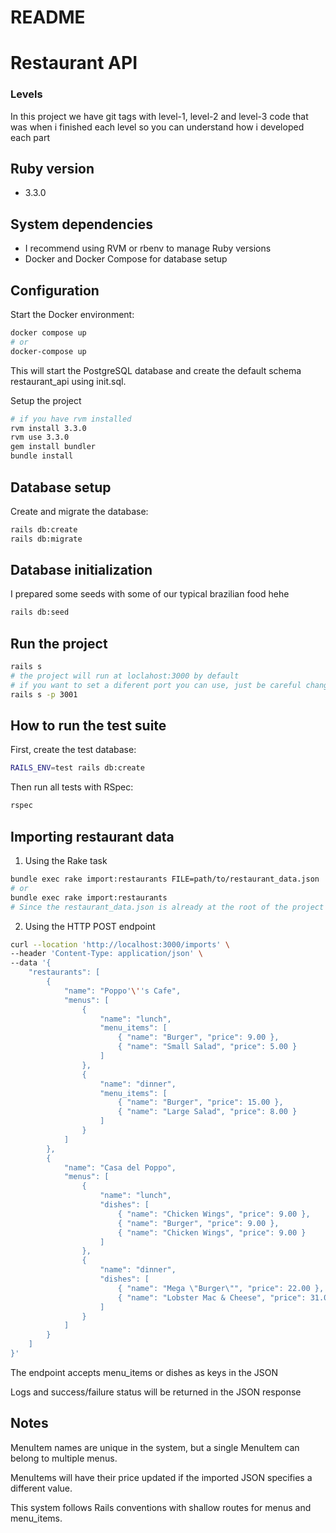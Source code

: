 # README

# Restaurant API

### Levels
In this project we have git tags with level-1, level-2 and level-3 code
that was when i finished each level so you can understand how i developed each part

## Ruby version
- 3.3.0

## System dependencies
- I recommend using RVM or rbenv to manage Ruby versions
- Docker and Docker Compose for database setup

## Configuration

Start the Docker environment:

```bash
docker compose up
# or
docker-compose up
```
This will start the PostgreSQL database and create the default schema restaurant_api using init.sql.

Setup the project

```bash
# if you have rvm installed
rvm install 3.3.0
rvm use 3.3.0
gem install bundler
bundle install
```

## Database setup

Create and migrate the database:

```bash
rails db:create
rails db:migrate
```
    
## Database initialization

I prepared some seeds with some of our typical brazilian food hehe

```bash
rails db:seed
```

## Run the project

```bash
rails s
# the project will run at loclahost:3000 by default
# if you want to set a diferent port you can use, just be careful changing the default port because the code snippet to test the POST endpoint for importing is at por 3000
rails s -p 3001
```

## How to run the test suite
First, create the test database:
```bash
RAILS_ENV=test rails db:create
```
Then run all tests with RSpec:
```bash
rspec
```
## Importing restaurant data

1. Using the Rake task
```bash
bundle exec rake import:restaurants FILE=path/to/restaurant_data.json
# or
bundle exec rake import:restaurants 
# Since the restaurant_data.json is already at the root of the project
```

2. Using the HTTP POST endpoint
```bash
curl --location 'http://localhost:3000/imports' \
--header 'Content-Type: application/json' \
--data '{
    "restaurants": [
        {
            "name": "Poppo'\''s Cafe",
            "menus": [
                {
                    "name": "lunch",
                    "menu_items": [
                        { "name": "Burger", "price": 9.00 },
                        { "name": "Small Salad", "price": 5.00 }
                    ]
                },
                {
                    "name": "dinner",
                    "menu_items": [
                        { "name": "Burger", "price": 15.00 },
                        { "name": "Large Salad", "price": 8.00 }
                    ]
                }
            ]
        },
        {
            "name": "Casa del Poppo",
            "menus": [
                {
                    "name": "lunch",
                    "dishes": [
                        { "name": "Chicken Wings", "price": 9.00 },
                        { "name": "Burger", "price": 9.00 },
                        { "name": "Chicken Wings", "price": 9.00 }
                    ]
                },
                {
                    "name": "dinner",
                    "dishes": [
                        { "name": "Mega \"Burger\"", "price": 22.00 },
                        { "name": "Lobster Mac & Cheese", "price": 31.00 }
                    ]
                }
            ]
        }
    ]
}'
```
The endpoint accepts menu_items or dishes as keys in the JSON

Logs and success/failure status will be returned in the JSON response

## Notes

MenuItem names are unique in the system, but a single MenuItem can belong to multiple menus.

MenuItems will have their price updated if the imported JSON specifies a different value.

This system follows Rails conventions with shallow routes for menus and menu_items.